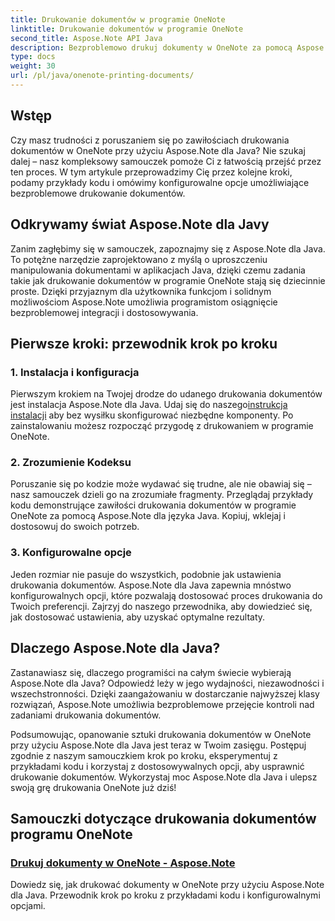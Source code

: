 ```yaml
---
title: Drukowanie dokumentów w programie OneNote
linktitle: Drukowanie dokumentów w programie OneNote
second_title: Aspose.Note API Java
description: Bezproblemowo drukuj dokumenty w OneNote za pomocą Aspose.Note dla Java. Te samouczki zawierają wskazówki krok po kroku i przykłady kodu umożliwiające bezproblemowe drukowanie dokumentów.
type: docs
weight: 30
url: /pl/java/onenote-printing-documents/
---
```


## Wstęp

Czy masz trudności z poruszaniem się po zawiłościach drukowania dokumentów w OneNote przy użyciu Aspose.Note dla Java? Nie szukaj dalej – nasz kompleksowy samouczek pomoże Ci z łatwością przejść przez ten proces. W tym artykule przeprowadzimy Cię przez kolejne kroki, podamy przykłady kodu i omówimy konfigurowalne opcje umożliwiające bezproblemowe drukowanie dokumentów.

## Odkrywamy świat Aspose.Note dla Javy

Zanim zagłębimy się w samouczek, zapoznajmy się z Aspose.Note dla Java. To potężne narzędzie zaprojektowano z myślą o uproszczeniu manipulowania dokumentami w aplikacjach Java, dzięki czemu zadania takie jak drukowanie dokumentów w programie OneNote stają się dziecinnie proste. Dzięki przyjaznym dla użytkownika funkcjom i solidnym możliwościom Aspose.Note umożliwia programistom osiągnięcie bezproblemowej integracji i dostosowywania.

## Pierwsze kroki: przewodnik krok po kroku

### 1. Instalacja i konfiguracja

 Pierwszym krokiem na Twojej drodze do udanego drukowania dokumentów jest instalacja Aspose.Note dla Java. Udaj się do naszego[instrukcja instalacji](https://releases.aspose.com/note/java/) aby bez wysiłku skonfigurować niezbędne komponenty. Po zainstalowaniu możesz rozpocząć przygodę z drukowaniem w programie OneNote.

### 2. Zrozumienie Kodeksu

Poruszanie się po kodzie może wydawać się trudne, ale nie obawiaj się – nasz samouczek dzieli go na zrozumiałe fragmenty. Przeglądaj przykłady kodu demonstrujące zawiłości drukowania dokumentów w programie OneNote za pomocą Aspose.Note dla języka Java. Kopiuj, wklejaj i dostosowuj do swoich potrzeb.

### 3. Konfigurowalne opcje

Jeden rozmiar nie pasuje do wszystkich, podobnie jak ustawienia drukowania dokumentów. Aspose.Note dla Java zapewnia mnóstwo konfigurowalnych opcji, które pozwalają dostosować proces drukowania do Twoich preferencji. Zajrzyj do naszego przewodnika, aby dowiedzieć się, jak dostosować ustawienia, aby uzyskać optymalne rezultaty.

## Dlaczego Aspose.Note dla Java?

Zastanawiasz się, dlaczego programiści na całym świecie wybierają Aspose.Note dla Java? Odpowiedź leży w jego wydajności, niezawodności i wszechstronności. Dzięki zaangażowaniu w dostarczanie najwyższej klasy rozwiązań, Aspose.Note umożliwia bezproblemowe przejęcie kontroli nad zadaniami drukowania dokumentów.

Podsumowując, opanowanie sztuki drukowania dokumentów w OneNote przy użyciu Aspose.Note dla Java jest teraz w Twoim zasięgu. Postępuj zgodnie z naszym samouczkiem krok po kroku, eksperymentuj z przykładami kodu i korzystaj z dostosowywalnych opcji, aby usprawnić drukowanie dokumentów. Wykorzystaj moc Aspose.Note dla Java i ulepsz swoją grę drukowania OneNote już dziś!
## Samouczki dotyczące drukowania dokumentów programu OneNote
### [Drukuj dokumenty w OneNote - Aspose.Note](./print-documents/)
Dowiedz się, jak drukować dokumenty w OneNote przy użyciu Aspose.Note dla Java. Przewodnik krok po kroku z przykładami kodu i konfigurowalnymi opcjami.